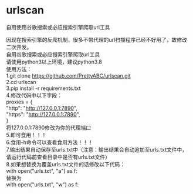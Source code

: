# urlscan
自用使用谷歌搜索或必应搜索引擎爬取url工具

因现在搜索引擎的反爬机制，很多不带代理的url扫描程序已经不好用了，故修改二次开发。  
自用谷歌搜索或必应搜索引擎爬取url工具  
请使用python3以上环境，建议python3.8  
使用方法：  
1.git clone https://github.com/PrettyABC/urlscan.git  
2.cd urlscan  
3.pip install -r requirements.txt  
4.修改代码中以下字段：  
proxies = {  
  "http": "http://127.0.0.1:7890",  
  "https": "http://127.0.0.1:7890",  
}  
将127.0.0.1:7890修改为你的代理端口  
5.即可食用！！！  
6.食用-h命令可以查看食用方法！！！  
7.输出结果自动保存至urls.txt中（注意：输出结果会自动追加至urls.txt文件中，请运行代码前查看目录中是否有urls.txt文件）  
8.如果想替换为覆盖urls.txt文件的话修改以下代码：  
with open("urls.txt", "a") as f:  
替换为  
with open("urls.txt", "w") as f:  
